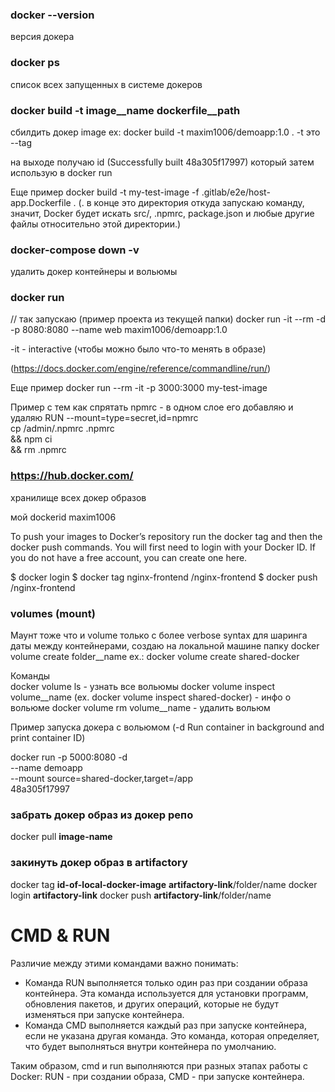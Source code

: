 ### docker --version
версия докера

### docker ps
список всех запущенных в системе докеров

### docker build -t image__name dockerfile__path
сбилдить докер image ex: docker build -t maxim1006/demoapp:1.0 .
-t это --tag

на выходе получаю id (Successfully built 48a305f17997) который затем использую в docker run

Еще пример
docker build -t my-test-image -f .gitlab/e2e/host-app.Dockerfile .
(. в конце это директория откуда запускаю команду, значит, Docker будет искать src/, .npmrc, package.json и любые другие файлы относительно этой директории.)

### docker-compose down -v
удалить докер контейнеры и вольюмы


### docker run
// так запускаю (пример проекта из текущей папки)
docker run -it --rm -d -p 8080:8080 --name web maxim1006/demoapp:1.0

-it - interactive (чтобы можно было что-то менять в образе)

(https://docs.docker.com/engine/reference/commandline/run/)

Еще пример
docker run --rm -it -p 3000:3000 my-test-image

Пример с тем как спрятать npmrc - в одном слое его добавляю и удаляю
RUN --mount=type=secret,id=npmrc \
cp /admin/.npmrc .npmrc \
&& npm ci \
&& rm .npmrc

### https://hub.docker.com/
хранилище всех докер образов

мой dockerid maxim1006

To push your images to Docker’s repository run the docker tag and then the docker push commands. You will first need to login with your Docker ID. If you do not have a free account, you can create one here.
   
$ docker login
$ docker tag nginx-frontend <dockerid>/nginx-frontend
$ docker push <dockerid>/nginx-frontend



### volumes (mount) 
Маунт тоже что и volume только с более verbose syntax
для шаринга даты между контейнерами, создаю на локальной машине папку 
docker volume create folder__name
ex.: docker volume create shared-docker

Команды  
docker volume ls - узнать все вольюмы
docker volume inspect volume__name (ex.  docker volume inspect shared-docker) - инфо о вольюме
docker volume rm volume__name - удалить вольюм

Пример запуска докера с вольюмом
(-d Run container in background and print container ID)

docker run -p 5000:8080 -d \
  --name demoapp \
  --mount source=shared-docker,target=/app \
  48a305f17997

### забрать докер образ из докер репо
docker pull __image-name__

### закинуть докер образ в artifactory
docker tag __id-of-local-docker-image__ __artifactory-link__/folder/name
docker login __artifactory-link__
docker push __artifactory-link__/folder/name

# CMD & RUN
Различие между этими командами важно понимать:
- Команда RUN выполняется только один раз при создании образа контейнера. Эта команда используется для установки программ, обновления пакетов, и других операций, которые не будут изменяться при запуске контейнера.
- Команда CMD выполняется каждый раз при запуске контейнера, если не указана другая команда. Это команда, которая определяет, что будет выполняться внутри контейнера по умолчанию.

Таким образом, cmd и run выполняются при разных этапах работы с Docker: RUN - при создании образа, CMD - при запуске контейнера.
